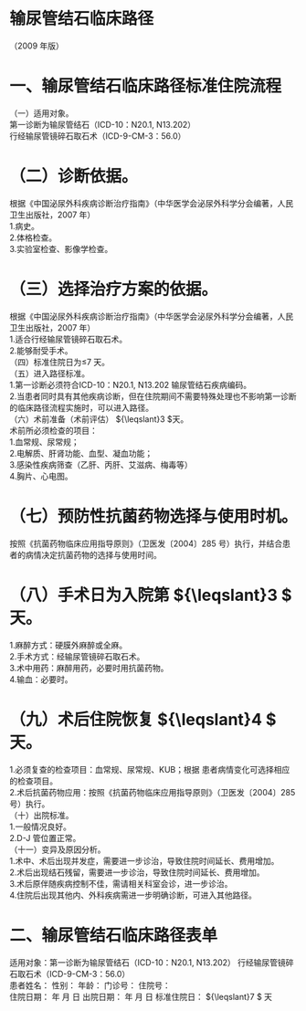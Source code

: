 # 输尿管结石临床路径  
（2009 年版）  
# 一、输尿管结石临床路径标准住院流程  
（一）适用对象。  
第一诊断为输尿管结石（ICD-10：N20.1, N13.202）  
行经输尿管镜碎石取石术（ICD-9-CM-3：56.0）  
# （二）诊断依据。  
根据《中国泌尿外科疾病诊断治疗指南》（中华医学会泌尿外科学分会编著，人民卫生出版社，2007 年）  
1.病史。  
2.体格检查。  
3.实验室检查、影像学检查。  
# （三）选择治疗方案的依据。  
根据《中国泌尿外科疾病诊断治疗指南》（中华医学会泌尿外科学分会编著，人民卫生出版社，2007 年）  
1.适合行经输尿管镜碎石取石术。  
2.能够耐受手术。  
（四）标准住院日为≤7 天。  
（五）进入路径标准。  
1.第一诊断必须符合ICD-10：N20.1, N13.202 输尿管结石疾病编码。  
2.当患者同时具有其他疾病诊断，但在住院期间不需要特殊处理也不影响第一诊断的临床路径流程实施时，可以进入路径。  
（六）术前准备（术前评估） ${\leqslant}3 $天。  
术前所必须检查的项目：  
1.血常规、尿常规；  
2.电解质、肝肾功能、血型、凝血功能；  
3.感染性疾病筛查（乙肝、丙肝、艾滋病、梅毒等）  
4.胸片、心电图。  
# （七）预防性抗菌药物选择与使用时机。  
按照《抗菌药物临床应用指导原则》（卫医发〔2004〕285 号）执行，并结合患者的病情决定抗菌药物的选择与使用时间。  
# （八）手术日为入院第 ${\leqslant}3 $ 天。  
1.麻醉方式：硬膜外麻醉或全麻。  
2.手术方式：经输尿管镜碎石取石术。  
3.术中用药：麻醉用药，必要时用抗菌药物。  
4.输血：必要时。  
# （九）术后住院恢复 ${\leqslant}4 $ 天。  
1.必须复查的检查项目：血常规、尿常规、KUB；根据 患者病情变化可选择相应的检查项目。  
2.术后抗菌药物应用：按照《抗菌药物临床应用指导原则》（卫医发〔2004〕285 号）执行。  
（十）出院标准。  
1.一般情况良好。  
2.D-J 管位置正常。  
（十一）变异及原因分析。  
1.术中、术后出现并发症，需要进一步诊治，导致住院时间延长、费用增加。  
2.术后出现结石残留，需要进一步诊治，导致住院时间延长、费用增加。  
3.术后原伴随疾病控制不佳，需请相关科室会诊，进一步诊治。  
4.住院后出现其他内、外科疾病需进一步明确诊断，可进入其他路径。  
# 二、输尿管结石临床路径表单  
适用对象：第一诊断为输尿管结石（ICD-10：N20.1, N13.202） 行经输尿管镜碎石取石术（ICD-9-CM-3：56.0）  
患者姓名：        性别：    年龄：    门诊号：         住院号：  
住院日期：    年  月  日   出院日期：    年  月  日   标准住院日： ${\leqslant}7 $ 天  
